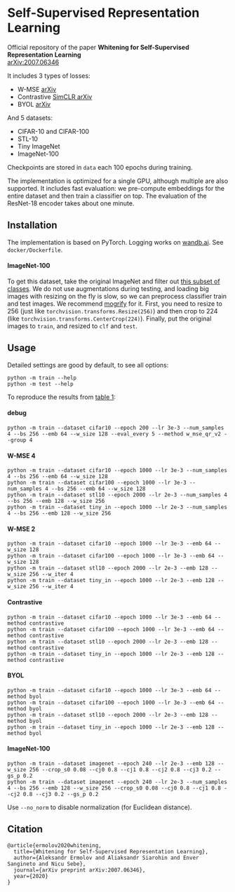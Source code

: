 # Self-Supervised Representation Learning

Official repository of the paper **Whitening for Self-Supervised Representation Learning**  
[arXiv:2007.06346](https://arxiv.org/abs/2007.06346)

It includes 3 types of losses:
- W-MSE [arXiv](https://arxiv.org/abs/2007.06346)
- Contrastive [SimCLR arXiv](https://arxiv.org/abs/2002.05709)
- BYOL [arXiv](https://arxiv.org/abs/2006.07733)

And 5 datasets:
- CIFAR-10 and CIFAR-100
- STL-10
- Tiny ImageNet
- ImageNet-100

Checkpoints are stored in `data` each 100 epochs during training.

The implementation is optimized for a single GPU, although multiple are also supported. It includes fast evaluation: we pre-compute embeddings for the entire dataset and then train a classifier on top. The evaluation of the ResNet-18 encoder takes about one minute.

## Installation

The implementation is based on PyTorch. Logging works on [wandb.ai](https://wandb.ai/). See `docker/Dockerfile`.

#### ImageNet-100
To get this dataset, take the original ImageNet and filter out [this subset of classes](https://github.com/HobbitLong/CMC/blob/master/imagenet100.txt). We do not use augmentations during testing, and loading big images with resizing on the fly is slow, so we can preprocess classifier train and test images. We recommend [mogrify](https://imagemagick.org/script/mogrify.php) for it. First, you need to resize to 256 (just like `torchvision.transforms.Resize(256)`) and then crop to 224 (like `torchvision.transforms.CenterCrop(224)`). Finally, put the original images to `train`, and resized to `clf` and `test`.

## Usage

Detailed settings are good by default, to see all options:
```
python -m train --help
python -m test --help
```

To reproduce the results from [table 1](https://arxiv.org/abs/2007.06346):
#### debug
```
python -m train --dataset cifar10 --epoch 200 --lr 3e-3 --num_samples 4 --bs 256 --emb 64 --w_size 128 --eval_every 5 --method w_mse_qr_v2 --group 4
```
#### W-MSE 4
```
python -m train --dataset cifar10 --epoch 1000 --lr 3e-3 --num_samples 4 --bs 256 --emb 64 --w_size 128
python -m train --dataset cifar100 --epoch 1000 --lr 3e-3 --num_samples 4 --bs 256 --emb 64 --w_size 128
python -m train --dataset stl10 --epoch 2000 --lr 2e-3 --num_samples 4 --bs 256 --emb 128 --w_size 256
python -m train --dataset tiny_in --epoch 1000 --lr 2e-3 --num_samples 4 --bs 256 --emb 128 --w_size 256
```

#### W-MSE 2
```
python -m train --dataset cifar10 --epoch 1000 --lr 3e-3 --emb 64 --w_size 128
python -m train --dataset cifar100 --epoch 1000 --lr 3e-3 --emb 64 --w_size 128
python -m train --dataset stl10 --epoch 2000 --lr 2e-3 --emb 128 --w_size 256 --w_iter 4
python -m train --dataset tiny_in --epoch 1000 --lr 2e-3 --emb 128 --w_size 256 --w_iter 4
```

#### Contrastive
```
python -m train --dataset cifar10 --epoch 1000 --lr 3e-3 --emb 64 --method contrastive
python -m train --dataset cifar100 --epoch 1000 --lr 3e-3 --emb 64 --method contrastive
python -m train --dataset stl10 --epoch 2000 --lr 2e-3 --emb 128 --method contrastive
python -m train --dataset tiny_in --epoch 1000 --lr 2e-3 --emb 128 --method contrastive
```

#### BYOL
```
python -m train --dataset cifar10 --epoch 1000 --lr 3e-3 --emb 64 --method byol
python -m train --dataset cifar100 --epoch 1000 --lr 3e-3 --emb 64 --method byol
python -m train --dataset stl10 --epoch 2000 --lr 2e-3 --emb 128 --method byol
python -m train --dataset tiny_in --epoch 1000 --lr 2e-3 --emb 128 --method byol
```

#### ImageNet-100
```
python -m train --dataset imagenet --epoch 240 --lr 2e-3 --emb 128 --w_size 256 --crop_s0 0.08 --cj0 0.8 --cj1 0.8 --cj2 0.8 --cj3 0.2 --gs_p 0.2
python -m train --dataset imagenet --epoch 240 --lr 2e-3 --num_samples 4 --bs 256 --emb 128 --w_size 256 --crop_s0 0.08 --cj0 0.8 --cj1 0.8 --cj2 0.8 --cj3 0.2 --gs_p 0.2
```

Use `--no_norm` to disable normalization (for Euclidean distance).

## Citation
```
@article{ermolov2020whitening,
  title={Whitening for Self-Supervised Representation Learning}, 
  author={Aleksandr Ermolov and Aliaksandr Siarohin and Enver Sangineto and Nicu Sebe},
  journal={arXiv preprint arXiv:2007.06346},
  year={2020}
}
```
